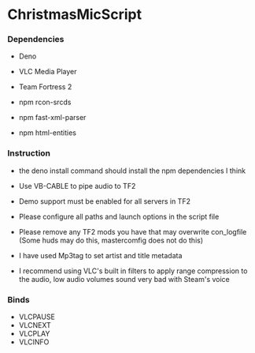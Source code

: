 # ChristmasMicScript
### Dependencies

- Deno

- VLC Media Player

- Team Fortress 2

- npm rcon-srcds

- npm fast-xml-parser

- npm html-entities

### Instruction

- the deno install command should install the npm dependencies I think

- Use VB-CABLE to pipe audio to TF2

- Demo support must be enabled for all servers in TF2

- Please configure all paths and launch options in the script file

- Please remove any TF2 mods you have that may overwrite con_logfile (Some huds may do this, mastercomfig does not do this)

- I have used Mp3tag to set artist and title metadata

- I recommend using VLC's built in filters to apply range compression to the audio, low audio volumes sound very bad with Steam's voice

### Binds
- VLCPAUSE
- VLCNEXT
- VLCPLAY
- VLCINFO
